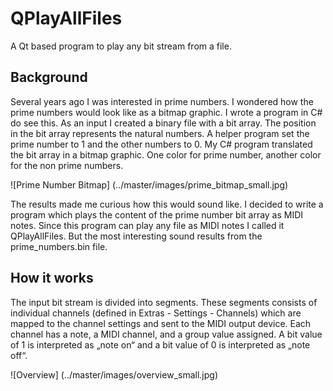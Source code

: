 # QPlayAllFiles
A Qt based program to play any bit stream from a file.

## Background
Several years ago I was interested in prime numbers. I wondered how the prime numbers would look like as a bitmap graphic. I wrote a program in C# do see this. As an input I created a binary file with a bit array. The position in the bit array represents the natural numbers. A helper program set the prime number to 1 and the other numbers to 0. My C# program translated the bit array in a bitmap graphic. One color for prime number, another color for the non prime numbers. 

![Prime Number Bitmap] (../master/images/prime_bitmap_small.jpg)

The results made me curious how this would sound like. I decided to write a program which plays the content of the prime number bit array as MIDI notes.
Since this program can play any file as MIDI notes I called it QPlayAllFiles.
But the most interesting sound results from the prime_numbers.bin file.

## How it works
The input bit stream is divided into segments. These segments consists of individual channels (defined in Extras - Settings - Channels) which are mapped to the channel settings and sent to the MIDI output device. 
Each channel has a note, a MIDI channel, and a group value assigned. A bit value of 1 is interpreted as „note on“ and a bit value of 0 is interpreted as „note off“.

![Overview] (../master/images/overview_small.jpg)



